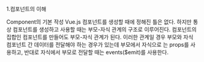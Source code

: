 1.컴포넌트의 이해

Component의 기본 작성
Vue.js 컴포넌트를 생성할 때에 정해진 틀은 없다. 하지만 통상 컴포넌트를 생성하고 사용할 때는 부모-자식 관계의 구조로 이루어진다. 컴포넌트의 집합인 컴포넌트를 만들어도 부모-자식 관계가 된다. 이러한 관계일 경우 부모와 자식 컴포넌트 간 데이터를 전달해야 하는 경우가 있는데 부모에서 자식으로 는 props를 사용하고, 반대로 자식에서 부모로 전달할 때는 events($emit)를 사용한다.
